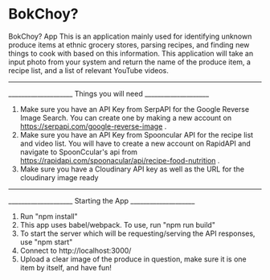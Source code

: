# BokChoy?
BokChoy? App
This is an application mainly used for identifying unknown produce items at ethnic grocery stores, parsing recipes, and finding new things to cook with based on this information. This application will take an input photo from your system and return the name of the produce item, a recipe list, and a list of relevant YouTube videos. 

********************                      ********************
____________________ Things you will need ____________________

1. Make sure you have an API Key from SerpAPI for the Google Reverse Image Search. You can create one by making a new account on https://serpapi.com/google-reverse-image .
2. Make sure you have an API Key from Spooncular API for the recipe list and video list. You will have to create a new account on RapidAPI and navigate to SpoonCcular's api from https://rapidapi.com/spoonacular/api/recipe-food-nutrition .
3. Make sure you have a Cloudinary API key as well as the URL for the cloudinary image ready

********************                      ********************
____________________ Starting the App ____________________

1. Run "npm install"
2. This app uses babel/webpack. To use, run "npm run build"
3. To start the server which will be requesting/serving the API responses, use "npm start"
4. Connect to http://localhost:3000/
5. Upload a clear image of the produce in question, make sure it is one item by itself, and have fun!
